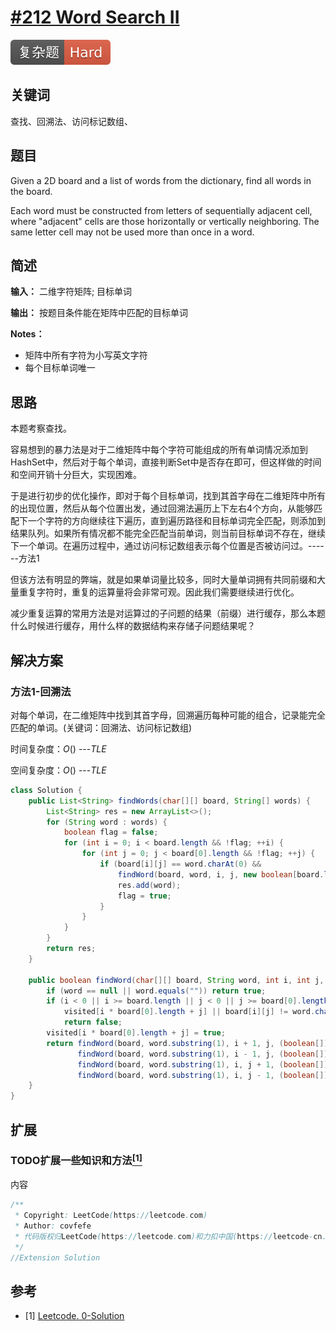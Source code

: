 # [#212 Word Search II](https://leetcode.com/problems/word-search-ii)

![Hard](/figures/Hard.svg)

## 关键词

查找、回溯法、访问标记数组、

## 题目

Given a 2D board and a list of words from the dictionary, find all words in the board.

Each word must be constructed from letters of sequentially adjacent cell, where "adjacent" cells are those horizontally or vertically neighboring. The same letter cell may not be used more than once in a word.

## 简述

**输入：** 二维字符矩阵; 目标单词

**输出：** 按题目条件能在矩阵中匹配的目标单词

**Notes：**

+ 矩阵中所有字符为小写英文字符
+ 每个目标单词唯一

## 思路

本题考察查找。

容易想到的暴力法是对于二维矩阵中每个字符可能组成的所有单词情况添加到HashSet中，然后对于每个单词，直接判断Set中是否存在即可，但这样做的时间和空间开销十分巨大，实现困难。

于是进行初步的优化操作，即对于每个目标单词，找到其首字母在二维矩阵中所有的出现位置，然后从每个位置出发，通过回溯法遍历上下左右4个方向，从能够匹配下一个字符的方向继续往下遍历，直到遍历路径和目标单词完全匹配，则添加到结果队列。如果所有情况都不能完全匹配当前单词，则当前目标单词不存在，继续下一个单词。在遍历过程中，通过访问标记数组表示每个位置是否被访问过。------方法1

但该方法有明显的弊端，就是如果单词量比较多，同时大量单词拥有共同前缀和大量重复字符时，重复的运算量将会非常可观。因此我们需要继续进行优化。

减少重复运算的常用方法是对运算过的子问题的结果（前缀）进行缓存，那么本题什么时候进行缓存，用什么样的数据结构来存储子问题结果呢？



## 解决方案

### 方法1-回溯法

对每个单词，在二维矩阵中找到其首字母，回溯遍历每种可能的组合，记录能完全匹配的单词。(关键词：回溯法、访问标记数组)

时间复杂度：$O()$ ---_TLE_

空间复杂度：$O()$ ---_TLE_

``` java
class Solution {
    public List<String> findWords(char[][] board, String[] words) {
        List<String> res = new ArrayList<>();
        for (String word : words) {
            boolean flag = false;
            for (int i = 0; i < board.length && !flag; ++i) {
                for (int j = 0; j < board[0].length && !flag; ++j) {
                    if (board[i][j] == word.charAt(0) &&
                        findWord(board, word, i, j, new boolean[board.length * board[0].length])) {
                        res.add(word);
                        flag = true;
                    }
                }
            }
        }
        return res;
    }

    public boolean findWord(char[][] board, String word, int i, int j, boolean[] visited) {
        if (word == null || word.equals("")) return true;
        if (i < 0 || i >= board.length || j < 0 || j >= board[0].length ||
            visited[i * board[0].length + j] || board[i][j] != word.charAt(0))
            return false;
        visited[i * board[0].length + j] = true;
        return findWord(board, word.substring(1), i + 1, j, (boolean[]) visited.clone()) ||
               findWord(board, word.substring(1), i - 1, j, (boolean[]) visited.clone()) ||
               findWord(board, word.substring(1), i, j + 1, (boolean[]) visited.clone()) ||
               findWord(board, word.substring(1), i, j - 1, (boolean[]) visited.clone());
    }
}
```

## 扩展

### TODO扩展一些知识和方法[$^{[1]}$](#refer-anchor-1)

内容

``` java
/**
 * Copyright: LeetCode(https://leetcode.com)
 * Author: covfefe
 * 代码版权归LeetCode(https://leetcode.com)和力扣中国(https://leetcode-cn.com/)所有
 */
//Extension Solution
```

## 参考

<div id="refer-anchor-1"></div>

+ [1] [Leetcode. 0-Solution]()
